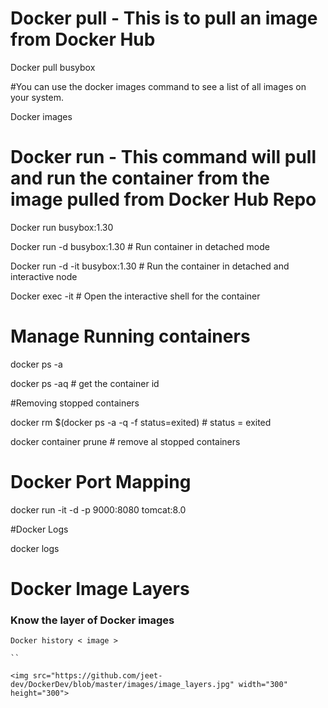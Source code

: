 # Docker pull - This is to pull an image from Docker Hub

Docker pull busybox 

#You can use the docker images command to see a list of all images on your system.

Docker images

# Docker run - This command will pull and run the container from the image pulled from Docker Hub Repo

Docker run busybox:1.30

Docker run -d busybox:1.30 # Run container in detached mode

Docker run -d -it  busybox:1.30 # Run the container in detached and interactive node

Docker exec -it <container id > # Open the interactive shell for the container

# Manage Running containers

docker ps -a

docker ps -aq # get the container id 

#Removing stopped containers

docker rm $(docker ps -a -q -f status=exited) # status = exited

docker container prune # remove al stopped containers

# Docker Port Mapping 

docker run -it -d -p 9000:8080 tomcat:8.0

#Docker Logs

docker logs <container id>

# Docker Image Layers

### Know the layer of Docker images

```
Docker history < image >

``

<img src="https://github.com/jeet-dev/DockerDev/blob/master/images/image_layers.jpg" width="300" height="300">

